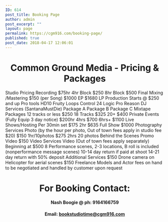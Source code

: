 ```yaml
---
ID: 614
post_title: Booking Page
author: admin
post_excerpt: ""
layout: page
permalink: https://cgm916.com/booking-page/
published: true
post_date: 2018-04-17 12:06:01
---
```

<h1 style="text-align: center;">Common Ground Media - Pricing & Packages</h1>
 Studio Pricing 
 Recording 
 $75hr 
 4hr Block
$250 
 8hr Block $500 
 Final Mixing /Mastering 
 $150 (per Song) 
 $1000 EP 
 $1680 LP 
 Production Starts @ $250
and up 
 Pro tools HD10
Fruity Loops 
 Control 24 
 Logic Pro 
 Reason 
 DJ Services
(SantanaMustDie) 
 Package
A 
 Package B 
 Package C 
 Mixtape Packages 
 12 tracks or less
$250 
 18 Tracks
$325 
 20+ $400 
 Private Events
(Fully Equip 3 day notice) 
 $200hr 
 4hrs $700 
 6hrs+ $1100 
 Live Shows/Hosting 
 Per 30min set $175 
 2hr $635 
 Full Show $1000 
 Photography
Services 
 Photo (by the hour per
photo, Out of town fees apply in
studio fee $20) 
 $150
1hr/10photos 
 $275 2hrs 20
photos 
 Behind the Scenes
Promo Video 
 $150 
 Video 
Services 
 Video (Out of town fees apply separately) 
 Beginning at $500 
 8 Performance scenes, 2-3 locations, B roll is included (nonperformance message scenes) 
 10-14 day return if paid at shoot 14-21 day return with 50% deposit 
 Additional Services 
 $150 
 Drone camera on Helicopter for aerial scenes 
 $150 
 Freelance Models and Actor fees on hand to be negotiated and handled by customer upon request 
 <h1 style="text-align: center;">For Booking Contact:</h1>
<h4 style="text-align: center;">Nash Boogie @ ph: 9164166759</h4>
<h4 style="text-align: center;">Email: <a href="mailto:bookstudiotime@cgm916.com">bookstudiotime@cgm916.com</a></h4>

<!-- 5743cda2f54c7704ed2c351a6057dfa5 -->